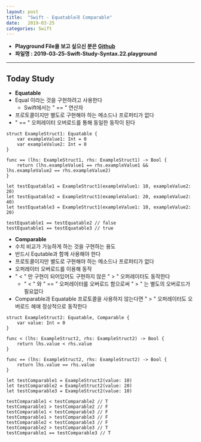 ```yaml
---
layout: post
title:  "Swift - Equatable과 Comparable"
date:   2019-03-25
categories: Swift
---
```


- **Playground File을 보고 싶으신 분은 [Github](https://github.com/VincentGeranium/Swift-Study)**
- **파일명 : 2019-03-25-Swift-Study-Syntax.22.playground**

---



## Today Study

- **Equatable**
- Equal 이라는 것을 구현하려고 사용한다
    - Swift에서는 " == " 연산자
- 프로토콜이지만 별도로 구현해야 하는 메소드나 프로퍼티가 없다
- " == " 오퍼레이터 오버로드를 통해 동일한 동작이 된다

```
struct ExampleStruct1: Equatable {
    var exampleValue1: Int = 0
    var exampleValue2: Int = 0
}

func == (lhs: ExampleStruct1, rhs: ExampleStruct1) -> Bool {
    return (lhs.exampleValue1 == rhs.exampleValue1 && lhs.exampleValue2 == rhs.exampleValue2)
}

let testEquatable1 = ExampleStruct1(exampleValue1: 10, exampleValue2: 20)
let testEquatable2 = ExampleStruct1(exampleValue1: 20, exampleValue2: 40)
let testEquatable3 = ExampleStruct1(exampleValue1: 10, exampleValue2: 20)

testEquatable1 == testEquatable2 // false
testEquatable1 == testEquatable3 // true
```

- **Comparable**
- 수치 비교가 가능하게 하는 것을 구현하는 용도
- 반드시 Equtable과 함께 사용해야 한다
- 프로토콜이지만 별도로 구현해야 하는 메소드나 프로퍼티가 없다
- 오퍼레이터 오버로드를 이용해 동작
- " < " 만 구현이 되어있어도 구현하지 않은 " > " 오퍼레이터도 동작한다
    - " < " 와 " == " 오퍼레이터를 오버로드 함으로써 " > " 는 별도의 오버로드가 필요없다
- Comparable과 Equatable 프로토콜을 사용하지 않는다면 " > " 오퍼레이터도 오버로드 헤애 정상적으로 동작한다

```
struct ExampleStruct2: Equatable, Comparable {
    var value: Int = 0
}

func < (lhs: ExampleStruct2, rhs: ExampleStruct2) -> Bool {
    return lhs.value < rhs.value
}

func == (lhs: ExampleStruct2, rhs: ExampleStruct2) -> Bool {
    return lhs.value == rhs.value
}

let testComparable1 = ExampleStruct2(value: 10)
let testComparable2 = ExampleStruct2(value: 20)
let testComparable3 = ExampleStruct2(value: 10)

testComparable1 < testComparable2 // T
testComparable1 > testComparable2 // F
testComparable1 < testComparable3 // F
testComparable1 > testComparable3 // F
testComparable2 < testComparable3 // F
testComparable2 > testComparable3 // T
testComparable1 == testComparable3 // T
```